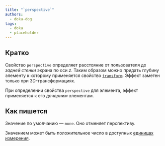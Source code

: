 ```yaml
---
title: "`perspective`"
authors:
  - doka-dog
tags:
  - doka
  - placeholder
---
```


## Кратко

Свойство `perspective` определяет расстояние от пользователя до _задней стенки_ экрана по оси _z_. Таким образом можно придать глубину элементу к которому применяется свойство [`transform`](/css/transform/). Эффект заметен только при 3D-трансформациях.

При определении свойства `perspective` для элемента, эффект применяется к его *дочерним* элементам.

## Как пишется

Значение по умолчанию — `none`. Оно отменяет перспективу.

Значением может быть положительное число в доступных [единицах измерения](/css/numeric-types/).

